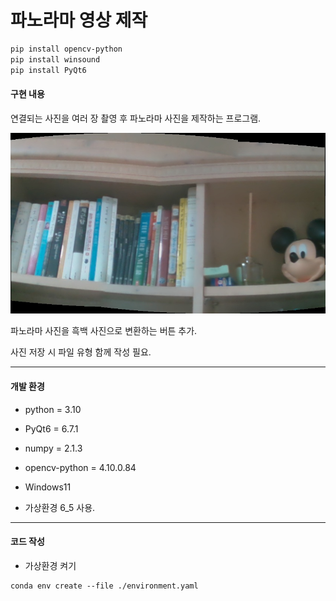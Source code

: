 # 파노라마 영상 제작

``` bash
pip install opencv-python
pip install winsound
pip install PyQt6
```

#### 구현 내용

연결되는 사진을 여러 장 촬영 후 파노라마 사진을 제작하는 프로그램.

![예시 사진](https://github.com/phjjjjj/computer_vision/blob/main/6_5/outputs/example.jpg)

파노라마 사진을 흑백 사진으로 변환하는 버튼 추가.

사진 저장 시 파일 유형 함께 작성 필요.

---

#### 개발 환경

- python = 3.10

- PyQt6 = 6.7.1

- numpy = 2.1.3

- opencv-python = 4.10.0.84

- Windows11

- 가상환경 6_5 사용.

---

#### 코드 작성

- 가상환경 켜기

```
conda env create --file ./environment.yaml
```
